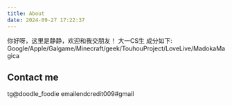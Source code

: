```yaml
---
title: About
date: 2024-09-27 17:22:37
---
```


你好呀，这里是静静，欢迎和我交朋友！
大一CS生
成分如下: Google/Apple/Galgame/Minecraft/geek/TouhouProject/LoveLive/MadokaMagica

## Contact me
tg@doodle_foodie
emailendcredit009#gmail

